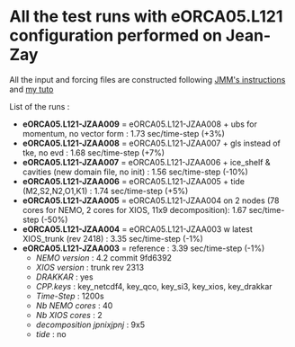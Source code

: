 # All the test runs with eORCA05.L121 configuration performed on Jean-Zay

All the input and forcing files are constructed following [JMM's instructions](https://github.com/auraoupa/grand-challenge-adastra-ORCA36/tree/AAjeanzay/eORCA05) and [my tuto](https://github.com/auraoupa/grand-challenge-adastra-ORCA36/blob/AAjeanzay/eORCA05/tuto-AA.md)

List of the runs :

  - **eORCA05.L121-JZAA009** = eORCA05.L121-JZAA008 + ubs for momentum, no vector form  : 1.73 sec/time-step (+3%)
  - **eORCA05.L121-JZAA008** = eORCA05.L121-JZAA007 + gls instead of tke, no evd  : 1.68 sec/time-step (+7%)
  - **eORCA05.L121-JZAA007** = eORCA05.L121-JZAA006 + ice_shelf & cavities (new domain file, no init) : 1.56 sec/time-step (-10%)
  - **eORCA05.L121-JZAA006** = eORCA05.L121-JZAA005 + tide (M2,S2,N2,O1,K1) : 1.74 sec/time-step (+5%)
  - **eORCA05.L121-JZAA005** = eORCA05.L121-JZAA004 on 2 nodes (78 cores for NEMO, 2 cores for XIOS, 11x9 decomposition): 1.67 sec/time-step (-50%)
  - **eORCA05.L121-JZAA004** = eORCA05.L121-JZAA003 w latest XIOS_trunk (rev 2418) : 3.35 sec/time-step (-1%)
  - **eORCA05.L121-JZAA003** = reference : 3.39 sec/time-step (-1%)
    - *NEMO version* :  4.2 commit 9fd6392
    - *XIOS version* : trunk rev 2313
    - *DRAKKAR* : yes
    - *CPP.keys* : key_netcdf4, key_qco, key_si3, key_xios, key_drakkar
    - *Time-Step* : 1200s
    - *Nb NEMO cores* : 40
    - *Nb XIOS cores* : 2
    - *decomposition jpnixjpnj* : 9x5
    - *tide* : no


